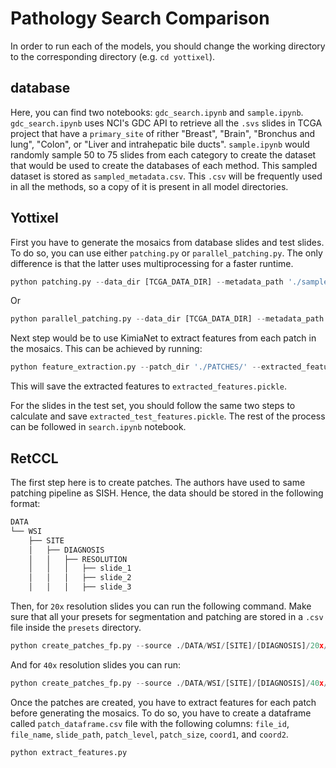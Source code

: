 # Pathology Search Comparison
In order to run each of the models, you should change the working directory to the corresponding directory (e.g. `cd yottixel`).

## database
Here, you can find two notebooks: `gdc_search.ipynb` and `sample.ipynb`. `gdc_search.ipynb` uses NCI's GDC API to retrieve all the `.svs` slides in TCGA project that have a `primary_site` of rither "Breast", "Brain", "Bronchus and lung", "Colon", or "Liver and intrahepatic bile ducts". `sample.ipynb` would randomly sample 50 to 75 slides from each category to create the dataset that would be used to create the databases of each method. This sampled dataset is stored as `sampled_metadata.csv`. This `.csv` will be frequently used in all the methods, so a copy of it is present in all model directories.

## Yottixel
First you have to generate the mosaics from database slides and test slides. To do so, you can use either `patching.py` or `parallel_patching.py`. The only difference is that the latter uses multiprocessing for a faster runtime.

```python
python patching.py --data_dir [TCGA_DATA_DIR] --metadata_path './sampled_metadata.csv' --save_dir './PATCHES'
```
Or
```python
python parallel_patching.py --data_dir [TCGA_DATA_DIR] --metadata_path './sampled_metadata.csv' --save_dir './PATCHES' --num_processes 16
```

Next step would be to use KimiaNet to extract features from each patch in the mosaics. This can be achieved by running: 
```python
python feature_extraction.py --patch_dir './PATCHES/' --extracted_features_save_adr './extracted_features.pickle' --batch_size 256 --use_gpu True
```
This will save the extracted features to `extracted_features.pickle`.

For the slides in the test set, you should follow the same two steps to calculate and save `extracted_test_features.pickle`. The rest of the process can be followed in `search.ipynb` notebook.

## RetCCL

The first step here is to create patches. The authors have used to same patching pipeline as SISH. Hence, the data should be stored in the following format:
```bash
DATA
└── WSI
    ├── SITE
    │   ├── DIAGNOSIS
    │   │   ├── RESOLUTION
    │   │   │   ├── slide_1
    │   │   │   ├── slide_2
    │   │   │   ├── slide_3
```
Then, for `20x` resolution slides you can run the following command. Make sure that all your presets for segmentation and patching are stored in a `.csv` file inside the `presets` directory.
```python
python create_patches_fp.py --source ./DATA/WSI/[SITE]/[DIAGNOSIS]/20x/ --step_size 1024 --patch_size 1024 --patch_level 0 --seg --patch --stitch --save_dir ./DATA/PATCHES/[SITE]/[DIAGNOSIS]/20x --preset tcga.csv
```
And for `40x` resolution slides you can run: 
```python
python create_patches_fp.py --source ./DATA/WSI/[SITE]/[DIAGNOSIS]/40x/ --step_size 512 --patch_size 512 --patch_level 1 --seg --patch --stitch --save_dir ./DATA/PATCHES/[SITE]/[DIAGNOSIS]/40x --preset tcga.csv
```
Once the patches are created, you have to extract features for each patch before generating the mosaics. To do so, you have to create a dataframe called `patch_dataframe.csv` file with the following columns: `file_id`, `file_name`, `slide_path`, `patch_level`, `patch_size`, `coord1`, and `coord2`.
```python
python extract_features.py
```
